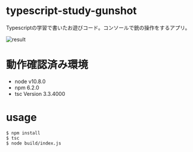# typescript-study-gunshot
Typescriptの学習で書いたお遊びコード。コンソールで銃の操作をするアプリ。

![result](https://github.com/yutaki323/typescript-study-gunshot/blob/gh-pages/demo/demo.gif)

# 動作確認済み環境
- node v10.8.0
- npm 6.2.0
- tsc Version 3.3.4000

# usage
```
$ npm install
$ tsc
$ node build/index.js
```
